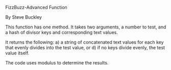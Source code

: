 FizzBuzz-Advanced Function

By Steve Buckley

This function has one method.  It takes two arguments, a number to test, and a hash of divisor keys and corresponding text values.

It returns the following:
  a) a string of concatenated text values for each key that
      evenly divides into the test value, or
  d) if no keys divide evenly, the test value itself.

  The code uses modulus to determine the results.
